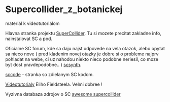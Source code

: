 # Supercollider_z_botanickej

materiál k videotutoriálom

Hlavna stranka projektu [SuperCollider](https://supercollider.github.io/). Tu si mozete precitat zakladne info, nainstalovat SC a pod.

Oficialne SC forum, kde sa daju najst odpovede na vela otazok, alebo opytat sa nieco nove ( pred kladenim novej otazky je dobre si o probleme najprv pohladat na webe, ci uz nahodou niekto nieco podobne neriesil, co moze byt dost pravdepodobne.. )  [scsynth](https://scsynth.org/).

[sccode](http://sccode.org/) - stranka so zdielanym SC kodom.



[Videotutorialy](https://www.youtube.com/watch?v=yRzsOOiJ_p4&list=PLPYzvS8A_rTaNDweXe6PX4CXSGq4iEWYC) Eliho Fieldsteela. Velmi dobree !


Vyzivna databaza zdrojov o SC
[awesome supercollider](https://github.com/madskjeldgaard/awesome-supercollider)

